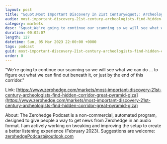 ```yaml
---
layout: post
title: "&quot;Most Important Discovery In 21st Century&quot;: Archeologists Find Hidden Corridor In Great Pyramid Of Giza "
audio: most-important-discovery-21st-century-archeologists-find-hidden-corridor-great-pyramid-giza-0
category: markets
desc: "&quot;We're going to continue our scanning so we will see what we can do ... to figure out what we can find out beneath it, or just by the end of this corridor.&quot; "
duration: 00:02:07
length: 127
datetime: Sun, 05 Mar 2023 22:00:00 +0000
tags: podcast
guid: most-important-discovery-21st-century-archeologists-find-hidden-corridor-great-pyramid-giza-0
order: 0
---
```

&quot;We're going to continue our scanning so we will see what we can do ... to figure out what we can find out beneath it, or just by the end of this corridor.&quot; 

Link: [https://www.zerohedge.com/markets/most-important-discovery-21st-century-archeologists-find-hidden-corridor-great-pyramid-giza](https://www.zerohedge.com/markets/most-important-discovery-21st-century-archeologists-find-hidden-corridor-great-pyramid-giza)

About: The Zerohedge Podcast is a non-commercial, automated program, designed to give people a way to get news from Zerohedge in an audio format.  I am actively working on tweaking and improving the setup to create a better listening experience (February 2023).  Suggestions are welcome: [zerohedgePodcast@outlook.com](mailto:zerohedgePodcast@outlook.com)